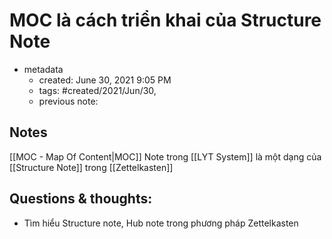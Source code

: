 # MOC là cách triển khai của Structure Note

- metadata
	- created: June 30, 2021 9:05 PM
	- tags: #created/2021/Jun/30,
	- previous note:

## Notes
[[MOC - Map Of Content|MOC]] Note trong [[LYT System]] là một dạng của [[Structure Note]] trong [[Zettelkasten]]
## Questions & thoughts:
- Tìm hiểu Structure note, Hub note trong phương pháp Zettelkasten

